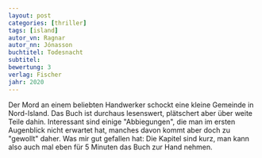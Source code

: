 ```yaml
---
layout: post
categories: [thriller]
tags: [island]
autor_vn: Ragnar
autor_nn: Jónasson
buchtitel: Todesnacht
subtitel:
bewertung: 3
verlag: Fischer
jahr: 2020
---
```


Der Mord an einem beliebten Handwerker schockt eine kleine Gemeinde in Nord-Island. Das Buch ist durchaus lesenswert, plätschert aber über weite Teile dahin. Interessant sind einige "Abbiegungen", die man im ersten Augenblick nicht erwartet hat, manches davon kommt aber doch zu "gewollt" daher. Was mir gut gefallen hat: Die Kapitel sind kurz, man kann also auch mal eben für 5 Minuten das Buch zur Hand nehmen.
